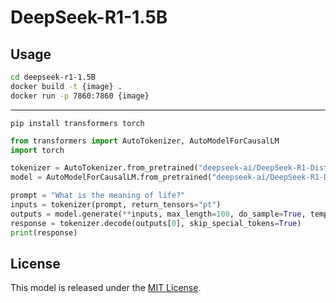 # DeepSeek-R1-1.5B

## Usage

```sh
cd deepseek-r1-1.5B
docker build -t {image} .
docker run -p 7860:7860 {image}
```


---

```shell
pip install transformers torch
```

```python
from transformers import AutoTokenizer, AutoModelForCausalLM
import torch

tokenizer = AutoTokenizer.from_pretrained("deepseek-ai/DeepSeek-R1-Distill-Llama-1.5B")
model = AutoModelForCausalLM.from_pretrained("deepseek-ai/DeepSeek-R1-Distill-Llama-1.5B", torch_dtype=torch.bfloat16)

prompt = "What is the meaning of life?"
inputs = tokenizer(prompt, return_tensors="pt")
outputs = model.generate(**inputs, max_length=100, do_sample=True, temperature=0.7)
response = tokenizer.decode(outputs[0], skip_special_tokens=True)
print(response)
```

## License

This model is released under the [MIT License](https://huggingface.co/deepseek-ai/DeepSeek-R1-Distill-Qwen-1.5B/blob/main/LICENSE).
